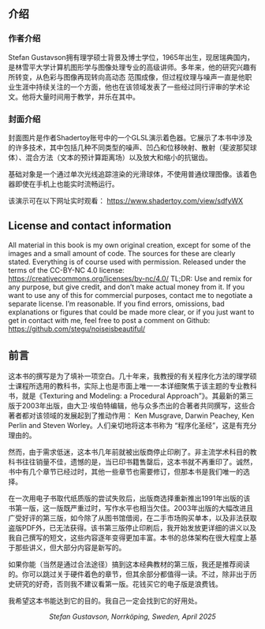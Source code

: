 
## 介绍

### 作者介绍

Stefan Gustavson拥有理学硕士背景及博士学位，1965年出生，现居瑞典国内，是林雪平大学计算机图形学与图像处理专业的高级讲师。多年来，他的研究兴趣有所转变，从色彩与图像再现转向高动态
范围成像，但过程纹理与噪声一直是他职业生涯中持续关注的一个方面，他也在该领域发表了一些经过同行评审的学术论文。他将大量时间用于教学，并乐在其中。 


### 封面介绍

封面图片是作者Shadertoy账号中的一个GLSL演示着色器。它展示了本书中涉及的许多技术，其中包括几种不同类型的噪声、凹凸和位移映射、散射（斐波那契球体）、混合方法（文本的预计算距离场）以及放大和缩小的抗锯齿。

基础对象是一个通过单次光线追踪渲染的光滑球体，不使用普通纹理图像。该着色器即使在手机上也能实时流畅运行。

该演示可在以下网址实时观看： https://www.shadertoy.com/view/sdfyWX


## License and contact information
All material in this book is my own original creation,
except for some of the images and a small amount
of code. The sources for these are clearly stated.
Everything is of course used with permission.
Released under the terms of the CC-BY-NC 4.0 license:
https://creativecommons.org/licenses/by-nc/4.0/
TL;DR: Use and remix for any purpose, but give credit,
and don’t make actual money from it. If you want to use
any of this for commercial purposes, contact me to
negotiate a separate license. I’m reasonable.
If you find errors, omissions, bad explanations or figures that
could be made more clear, or if you just want to get in contact
with me, feel free to post a comment on Github:
https://github.com/stegu/noiseisbeautiful/



## 前言

这本书的撰写是为了填补一项空白。几十年来，我教授的有关程序化方法的理学硕士课程所选用的教科书，实际上也是市面上唯一一本详细聚焦于该主题的专业教科书，就是《Texturing and
Modeling: a Procedural Approach”》。其最新的第三版于2003年出版，由大卫·埃伯特编辑，他与众多杰出的合著者共同撰写，这些合著者都对该领域的发展起到了推动作用： Ken Musgrave, Darwin Peachey, Ken Perlin and Steven
Worley。人们亲切地将这本书称为 “程序化圣经”，这是有充分理由的。 

然而，由于需求低迷，这本书几年前就被出版商停止印刷了。非主流学术科目的教科书往往销量不佳，遗憾的是，当已印书籍售罄后，这本书就不再重印了。诚然，书中有几个章节已经过时，其他一些章节也需要修订，但那本书是我们唯一的选择。

在一次用电子书取代纸质版的尝试失败后，出版商选择重新推出1991年出版的该书第一版，这一版既严重过时，写作水平也相当欠佳。2003年出版的大幅改进且广受好评的第三版，如今除了从图书馆借阅，在二手市场购买单本，以及非法获取盗版PDF外，已无法获得。该书第三版停止印刷后，我开始发放更详细的讲义以及我自己撰写的短文，这些内容逐年变得更加丰富。本书的总体架构在很大程度上基于那些讲义，但大部分内容是新写的。 

如果你能（当然是通过合法途径）搞到这本经典教材的第三版，我还是推荐阅读的。你可以跳过关于硬件着色的章节，但其余部分都值得一读。不过，除非出于历史研究的好奇，否则我不建议看第一版。花钱买它的电子版是浪费钱。

我希望这本书能达到它的目的。我自己一定会找到它的好用处。
*<p align="center">Stefan Gustavson, Norrköping, Sweden, April 2025</p>*

